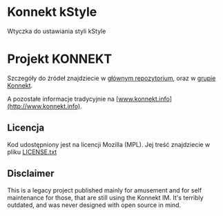 Konnekt kStyle
==============

Wtyczka do ustawiania styli kStyle

# Projekt KONNEKT

Szczegóły do źródeł znajdziecie w [głównym repozytorium](https://github.com/Konnekt/konnekt), oraz w [grupie Konnekt](https://github.com/Konnekt).

A pozostałe informacje tradycyjnie na [www.konnekt.info](http://www.konnekt.info).

## Licencja

Kod udostępniony jest na licencji Mozilla (MPL). Jej treść znajdziecie w pliku [LICENSE.txt](LICENSE.txt)

## Disclaimer

This is a legacy project published mainly for amusement and for self maintenance for those, that are still using the Konnekt IM.
It's terribly outdated, and was never designed with open source in mind.

